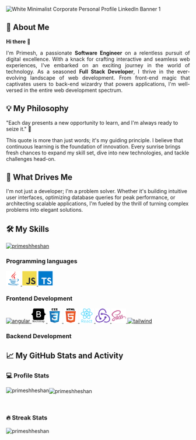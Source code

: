 

![White Minimalist Corporate Personal Profile LinkedIn Banner 1](https://github.com/Primeshheshan/Primeshheshan/assets/60648856/d10d9f8d-c39f-45a8-a5cd-8efd3dabf764)



## 🌟 About Me

**Hi there** 👋
<p align="justify">
I'm Primesh, a passionate <strong>Software Engineer</strong> on a relentless pursuit of digital excellence. With a knack for crafting interactive and seamless web experiences, 
I've embarked on an exciting journey in the world of technology. As a seasoned <strong>Full Stack Developer</strong>, I thrive in the ever-evolving landscape of web development. 
From front-end magic that captivates users to back-end wizardry that powers applications, I'm well-versed in the entire web development spectrum.</p>

## 💡 My Philosophy

"Each day presents a new opportunity to learn, and I'm always ready to seize it." 🌠

This quote is more than just words; it's my guiding principle. I believe that continuous learning is the foundation of innovation. Every sunrise brings fresh chances to expand my skill set, dive into new technologies, and tackle challenges head-on.

## 🚀 What Drives Me

I'm not just a developer; I'm a problem solver. Whether it's building intuitive user interfaces, optimizing database queries for peak performance, or architecting scalable applications, I'm fueled by the thrill of turning complex problems into elegant solutions.


## 🛠️ My Skills
<p align="left"> <a href="https://github.com/ryo-ma/github-profile-trophy"><img src="https://github-profile-trophy.vercel.app/?username=primeshheshan" alt="primeshheshan" /></a> </p>

### Programming languages
<p align="left"><a href="https://www.java.com" target="_blank" rel="noreferrer"> <img src="https://raw.githubusercontent.com/devicons/devicon/master/icons/java/java-original.svg" alt="java" width="40" height="40"/> </a> <a href="https://developer.mozilla.org/en-US/docs/Web/JavaScript" target="_blank" rel="noreferrer"> <img src="https://raw.githubusercontent.com/devicons/devicon/master/icons/javascript/javascript-original.svg" alt="javascript" width="40" height="40"/> </a> <a href="https://www.typescriptlang.org/" target="_blank" rel="noreferrer"> <img src="https://raw.githubusercontent.com/devicons/devicon/master/icons/typescript/typescript-original.svg" alt="typescript" width="40" height="40"/> </a> </p>

### Frontend Development
<p align="left"> <a href="https://angular.io" target="_blank" rel="noreferrer"> <img src="https://angular.io/assets/images/logos/angular/angular.svg" alt="angular" width="40" height="40"/> </a> <a href="https://getbootstrap.com" target="_blank" rel="noreferrer"> <img src="https://raw.githubusercontent.com/devicons/devicon/master/icons/bootstrap/bootstrap-plain-wordmark.svg" alt="bootstrap" width="40" height="40"/> </a> <a href="https://www.w3schools.com/css/" target="_blank" rel="noreferrer"> <img src="https://raw.githubusercontent.com/devicons/devicon/master/icons/css3/css3-original-wordmark.svg" alt="css3" width="40" height="40"/> </a> <a href="https://www.w3.org/html/" target="_blank" rel="noreferrer"> <img src="https://raw.githubusercontent.com/devicons/devicon/master/icons/html5/html5-original-wordmark.svg" alt="html5" width="40" height="40"/> </a> <a href="https://reactjs.org/" target="_blank" rel="noreferrer"> <img src="https://raw.githubusercontent.com/devicons/devicon/master/icons/react/react-original-wordmark.svg" alt="react" width="40" height="40"/> </a> <a href="https://redux.js.org" target="_blank" rel="noreferrer"> <img src="https://raw.githubusercontent.com/devicons/devicon/master/icons/redux/redux-original.svg" alt="redux" width="40" height="40"/> </a> <a href="https://sass-lang.com" target="_blank" rel="noreferrer"> <img src="https://raw.githubusercontent.com/devicons/devicon/master/icons/sass/sass-original.svg" alt="sass" width="40" height="40"/> </a> <a href="https://tailwindcss.com/" target="_blank" rel="noreferrer"> <img src="https://www.vectorlogo.zone/logos/tailwindcss/tailwindcss-icon.svg" alt="tailwind" width="40" height="40"/> </a> </p>

### Backend Development






## 📈 My GitHub Stats and Activity

### 💻 Profile Stats

<p><img align="left" src="https://github-readme-stats.vercel.app/api?username=primeshheshan&show_icons=true&locale=en" alt="primeshheshan" /></p>
<p><img align="center" src="https://github-readme-stats.vercel.app/api/top-langs?username=primeshheshan&show_icons=true&locale=en&layout=compact" alt="primeshheshan" /></p>
&emsp;

### 🔥 Streak Stats

<p><img align="center" src="https://github-readme-streak-stats.herokuapp.com/?user=primeshheshan&" alt="primeshheshan" /></p>
